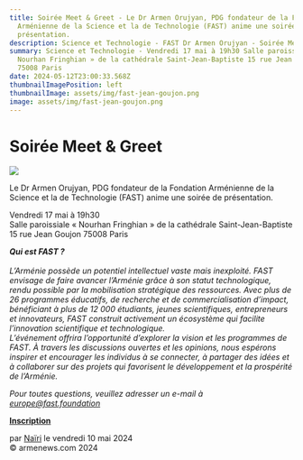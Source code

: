 ```yaml
---
title: Soirée Meet & Greet - Le Dr Armen Orujyan, PDG fondateur de la Fondation
  Arménienne de la Science et la de Technologie (FAST) anime une soirée de
  présentation.
description: Science et Technologie - FAST Dr Armen Orujyan - Soirée Meet & Greet
summary: Science et Technologie - Vendredi 17 mai à 19h30 Salle paroissiale «
  Nourhan Fringhian » de la cathédrale Saint-Jean-Baptiste 15 rue Jean Goujon
  75008 Paris
date: 2024-05-12T23:00:33.568Z
thumbnailImagePosition: left
thumbnailImage: assets/img/fast-jean-goujon.png
image: assets/img/fast-jean-goujon.png
---
```

<!--StartFragment-->

# Soirée Meet & Greet



![](https://www.armenews.com/IMG/arton115777.png)

Le Dr Armen Orujyan, PDG fondateur de la Fondation Arménienne de la Science et la de Technologie (FAST) anime une soirée de présentation.

Vendredi 17 mai à 19h30\
Salle paroissiale « Nourhan Fringhian » de la cathédrale Saint-Jean-Baptiste\
15 rue Jean Goujon 75008 Paris

***Qui est FAST ?**\
­\
L’Arménie possède un potentiel intellectuel vaste mais inexploité. FAST envisage de faire avancer l’Arménie grâce à son statut technologique, rendu possible par la mobilisation stratégique des ressources. Avec plus de 26 programmes éducatifs, de recherche et de commercialisation d’impact, bénéficiant à plus de 12 000 étudiants, jeunes scientifiques, entrepreneurs et innovateurs, FAST construit activement un écosystème qui facilite l’innovation scientifique et technologique.\
L’événement offrira l’opportunité d’explorer la vision et les programmes de FAST. À travers les discussions ouvertes et les opinions, nous espérons inspirer et encourager les individus à se connecter, à partager des idées et à collaborer sur des projets qui favorisent le développement et la prospérité de l’Arménie.*



*Pour toutes questions, veuillez adresser un e-mail à [europe@fast.foundation](mailto:europe@fast.foundation)*

**[Inscription](https://forms.zohopublic.com/FAST/form/ParisCommunityevent/formperma/o53v7ZHStjhp7xm2bIHD59v-ai_fFta0c-7fCbWLGrs?fbclid=IwZXh0bgNhZW0CMTAAAR3zdvBno2RJyywnmkXklBuatiPHdmnbDXSRqoEfKFAAyRGEO2VaZd9El6g_aem_ATTkvjhBzxIPw_ipHPgFRtHzuQinrb5MY0oEjX_VP30Yh2DmRVqWqa34sLVaqsxVbggRNNkb-Vllyq-S1dlkBmF0)**

par [Naïri](https://www.armenews.com/spip.php?page=auteur&id_auteur=475) le vendredi 10 mai 2024\
© armenews.com 2024

<!--EndFragment-->